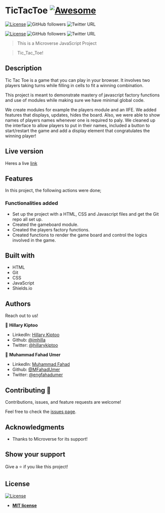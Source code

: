 # TicTacToe [![Awesome](https://cdn.rawgit.com/sindresorhus/awesome/d7305f38d29fed78fa85652e3a63e154dd8e8829/media/badge.svg)](https://github.com/MFahadUmer/Library)

[![License](https://img.shields.io/badge/License-MIT-green.svg)]()
![GitHub followers](https://img.shields.io/github/followers/imhilla?label=imhilla&style=social)
![Twitter URL](https://img.shields.io/twitter/follow/hillarykiptoo_?label=Follow&style=social)

[![License](https://img.shields.io/badge/License-MIT-green.svg)]()
![GitHub followers](https://img.shields.io/github/followers/MFahadUmer?label=mfahadumer&style=social)
![Twitter URL](https://img.shields.io/twitter/follow/engfahadumer?label=Follow&style=social)

> This is a Microverse JavaScript Project

> Tic_Tac_Toe!

## Description

Tic Tac Toe is a game that you can play in your browser. It involves two players taking turns while filling in cells to
fit a winning combination.

This project is meant to demonstrate mastery of javascript factory functions and use of modules while making sure we have minimal global code.

We create modules for example the players module and an IIFE. We added features that displays, updates, hides the board. Also, we were able to show names of players names whenever one is required to paly. We cleaned up the interface to allow players to put in their names, included a button to start/restart the game and add a display element that congratulates the winning player!

## Live version

Heres a live <a href="https://raw.githack.com/imhilla/tictactoe/feature/index.html">link</a>

## Features

In this project, the following actions were done;

### Functionalities added
- Set up the project with a HTML, CSS and Javascript files and get the Git repo all set up.
- Created the gameboard module.
- Created the players factory functions.
- Created functions to render the game board and control the logics involved in the game. 

## Built with

- HTML
- Git
- CSS
- JavaScript
- Shields.io

## Authors

Reach out to us!

👤 **Hillary Kiptoo**

- LinkedIn: [Hillary Kiptoo](https://www.linkedin.com/in/hillarykiptoo)
- Github: [@imhilla](https://github.com/imhilla)
- Twitter: [@hillarykiptoo](https://twitter.com/hillarykiptoo_)

👤 **Muhammad Fahad Umer**

- LinkedIn: [Muhammad Fahad](https://www.linkedin.com/in/hillarykiptoo)
- Github: [@MFahadUmer](https://github.com/MFahadUmer)
- Twitter: [@engfahadumer](https://twitter.com/@engfahadumer)


## Contributing 🤝

Contributions, issues, and feature requests are welcome!

Feel free to check the [issues page](https://github.com/MFahadUmer/Library/issues).

## Acknowledgments

- Thanks to Microverse for its support!

## Show your support

Give a ⭐️ if you like this project!

## License

[![License](http://img.shields.io/:license-mit-blue.svg?style=flat-square)](http://badges.mit-license.org)

- **[MIT license](http://opensource.org/licenses/mit-license.php)**
